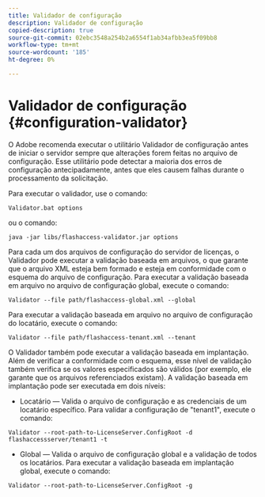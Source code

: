 ```yaml
---
title: Validador de configuração
description: Validador de configuração
copied-description: true
source-git-commit: 02ebc3548a254b2a6554f1ab34afbb3ea5f09bb8
workflow-type: tm+mt
source-wordcount: '185'
ht-degree: 0%

---
```


# Validador de configuração {#configuration-validator}

O Adobe recomenda executar o utilitário Validador de configuração antes de iniciar o servidor sempre que alterações forem feitas no arquivo de configuração. Esse utilitário pode detectar a maioria dos erros de configuração antecipadamente, antes que eles causem falhas durante o processamento da solicitação.

Para executar o validador, use o comando:

```
Validator.bat options  
```

ou o comando:

```
java -jar libs/flashaccess-validator.jar options 
```

Para cada um dos arquivos de configuração do servidor de licenças, o Validador pode executar a validação baseada em arquivos, o que garante que o arquivo XML esteja bem formado e esteja em conformidade com o esquema do arquivo de configuração. Para executar a validação baseada em arquivo no arquivo de configuração global, execute o comando:

```
Validator --file path/flashaccess-global.xml --global
```

Para executar a validação baseada em arquivo no arquivo de configuração do locatário, execute o comando:

```
Validator --file path/flashaccess-tenant.xml --tenant
```

O Validador também pode executar a validação baseada em implantação. Além de verificar a conformidade com o esquema, esse nível de validação também verifica se os valores especificados são válidos (por exemplo, ele garante que os arquivos referenciados existam). A validação baseada em implantação pode ser executada em dois níveis:

* Locatário — Valida o arquivo de configuração e as credenciais de um locatário específico. Para validar a configuração de &quot;tenant1&quot;, execute o comando:

```
Validator --root-path-to-LicenseServer.ConfigRoot -d flashaccessserver/tenant1 -t 
```

* Global — Valida o arquivo de configuração global e a validação de todos os locatários. Para executar a validação baseada em implantação global, execute o comando:

```
Validator --root-path-to-LicenseServer.ConfigRoot -g 
```

